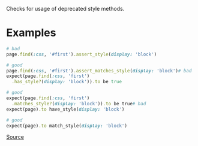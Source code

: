 
Checks for usage of deprecated style methods.

# Examples

```ruby
# bad
page.find(:css, '#first').assert_style(display: 'block')

# good
page.find(:css, '#first').assert_matches_style(display: 'block')# bad
expect(page.find(:css, 'first')
  .has_style?(display: 'block')).to be true

# good
expect(page.find(:css, 'first')
  .matches_style?(display: 'block')).to be true# bad
expect(page).to have_style(display: 'block')

# good
expect(page).to match_style(display: 'block')
```

[Source](http://www.rubydoc.info/gems/rubocop/RuboCop/Cop/RSpec/Capybara/MatchStyle)